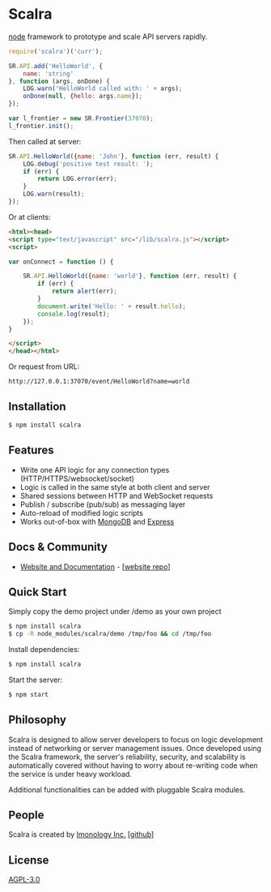 # Scalra

  [node](http://nodejs.org) framework to prototype and scale API servers rapidly.

```js
require('scalra')('curr');

SR.API.add('HelloWorld', {
	name: 'string'
}, function (args, onDone) {
	LOG.warn('HelloWorld called with: ' + args);	
	onDone(null, {hello: args.name});
});

var l_frontier = new SR.Frontier(37070);
l_frontier.init();
```

Then called at server:

```js
SR.API.HelloWorld({name: 'John'}, function (err, result) {
	LOG.debug('positive test result: ');
	if (err) {
		return LOG.error(err);
	}
	LOG.warn(result);
});
```

Or at clients:

```html
<html><head>
<script type="text/javascript" src="/lib/scalra.js"></script>
<script>

var onConnect = function () {

	SR.API.HelloWorld({name: 'world'}, function (err, result) {
		if (err) {
			return alert(err);
		}
		document.write('Hello: ' + result.hello);
		console.log(result);
	}); 
}

</script>
</head></html>
```

Or request from URL:

```
http://127.0.0.1:37070/event/HelloWorld?name=world
```


## Installation

```bash
$ npm install scalra
```

## Features

  * Write one API logic for any connection types (HTTP/HTTPS/websocket/socket)
  * Logic is called in the same style at both client and server
  * Shared sessions between HTTP and WebSocket requests
  * Publish / subscribe (pub/sub) as messaging layer
  * Auto-reload of modified logic scripts
  * Works out-of-box with [MongoDB](https://www.mongodb.com) and [Express](https://expressjs.com)
  

## Docs & Community

  * [Website and Documentation](https://github.com/imonology/scalra) - [[website repo](https://github.com/imonology/scalra)]


## Quick Start

  Simply copy the demo project under /demo as your own project

```bash
$ npm install scalra
$ cp -R node_modules/scalra/demo /tmp/foo && cd /tmp/foo
```

  Install dependencies:

```bash
$ npm install scalra
```
				
  Start the server:

```bash
$ npm start
```

## Philosophy

  Scalra is designed to allow server developers to focus on logic development instead 
  of networking or server management issues. Once developed using the Scalra framework,
  the server's reliability, security, and scalability is automatically covered without
  having to worry about re-writing code when the service is under heavy workload. 																						   
																						   
  Additional functionalities can be added with pluggable Scalra modules. 
																						   

## People

Scalra is created by [Imonology Inc.](http://www.imonology.com/) [[github](https://github.com/imonology)] 																						   

## License

  [AGPL-3.0](LICENSE)

